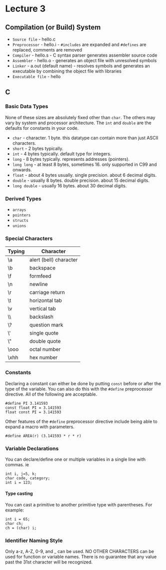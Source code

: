 # Lecture 3

## Compilation (or Build) System
 - `Source file` - hello.c
 - `Preprocessor` - hello.i - `#includes` are expanded and `#defines` are replaced, comments are removed
 - `Compiler` - hello.s - C syntax parser generates assembler source code
 - `Assembler` - hello.o - generates an object file with unresolved symbols
 - `Linker` - a.out (default name) - resolves symbols and generates an executable by combining the object file with libraries
 - `Executable file` - hello

## C
### Basic Data Types
None of these sizes are absolutely fixed other than `char`. The others may vary by system and processor architecture. The `int` and `double` are the defaults for constants in your code.
 - `char` - character. 1 byte. this datatype can contain more than just ASCII characters.
 - `short` - 2 bytes typically.
 - `int` - 4 bytes typically. default type for integers.
 - `long` - 8 bytes typically. represents addresses (pointers).
 - `long long` - at least 8 bytes, sometimes 16. only supported in C99 and onwards.
 - `float` - about 4 bytes usually. single precision. about 6 decimal digits.
 - `double` - usually 8 bytes. double precision. about 15 decimal digits.
 - `long double` - usually 16 bytes. about 30 decimal digits.
### Derived Types
 - `arrays`
 - `pointers`
 - `structs`
 - `unions`
### Special Characters
Typing | Character
--- | ---
\a | alert (bell) character
\b | backspace
\f | formfeed
\n | newline
\r | carriage return
\t | horizontal tab
\v | vertical tab
\\\\ | backslash
\\? | question mark
\\' | single quote
\\" | double quote
\ooo| octal number
\xhh| hex number

### Constants
Declaring a constant can either be done by putting `const` before or after the type of the variable. You can also do this with the `#define` preprocessor directive. All of the following are acceptable.
```
#define PI 3.141593
const float PI = 3.141593
float const PI = 3.141593
```
Other features of the `#define` preprocessor directive include being able to expand a macro with parameters.
```
#define AREA(r) (3.141593 * r * r)
```

### Variable Declarations
You can declare/define one or multiple variables in a single line with commas. ie
```
int i, j=5, k;
char code, category;
int i = 123;
```
#### Type casting
You can cast a primitive to another primitive type with parentheses. For example:
```
int i = 65;
char ch;
ch = (char) i;
```
### Identifier Naming Style
Only a-z, A-Z, 0-9, and _ can be used. NO OTHER CHARACTERS can be used for function or variable names.
There is no guarantee that any value past the 31st character will be recognized.